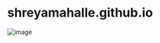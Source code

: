 # shreyamahalle.github.io


![image](https://github.com/user-attachments/assets/37b0aa72-9054-47e2-b524-4f6dc54838b1)
